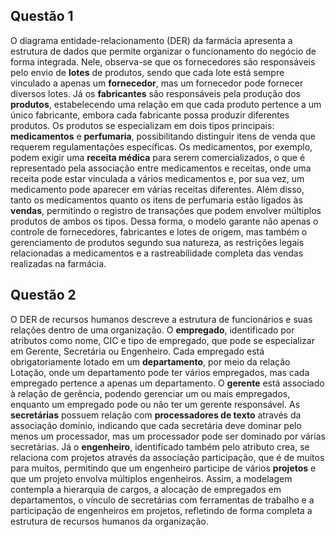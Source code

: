 ## Questão 1

O diagrama entidade-relacionamento (DER) da farmácia apresenta a estrutura de dados que permite organizar o funcionamento do negócio de forma integrada. Nele, observa-se que os fornecedores são responsáveis pelo envio de **lotes** de produtos, sendo que cada lote está sempre vinculado a apenas um **fornecedor**, mas um fornecedor pode fornecer diversos lotes. Já os **fabricantes** são responsáveis pela produção dos **produtos**, estabelecendo uma relação em que cada produto pertence a um único fabricante, embora cada fabricante possa produzir diferentes produtos. Os produtos se especializam em dois tipos principais: **medicamentos** e **perfumaria**, possibilitando distinguir itens de venda que requerem regulamentações específicas. Os medicamentos, por exemplo, podem exigir uma **receita médica** para serem comercializados, o que é representado pela associação entre medicamentos e receitas, onde uma receita pode estar vinculada a vários medicamentos e, por sua vez, um medicamento pode aparecer em várias receitas diferentes. Além disso, tanto os medicamentos quanto os itens de perfumaria estão ligados às **vendas**, permitindo o registro de transações que podem envolver múltiplos produtos de ambos os tipos. Dessa forma, o modelo garante não apenas o controle de fornecedores, fabricantes e lotes de origem, mas também o gerenciamento de produtos segundo sua natureza, as restrições legais relacionadas a medicamentos e a rastreabilidade completa das vendas realizadas na farmácia.


## Questão 2

O DER de recursos humanos descreve a estrutura de funcionários e suas relações dentro de uma organização. O **empregado**, identificado por atributos como nome, CIC e tipo de empregado, que pode se especializar em Gerente, Secretária ou Engenheiro. Cada empregado está obrigatoriamente lotado em um **departamento**, por meio da relação Lotação, onde um departamento pode ter vários empregados, mas cada empregado pertence a apenas um departamento. O **gerente** está associado à relação de gerência, podendo gerenciar um ou mais empregados, enquanto um empregado pode ou não ter um gerente responsável. As **secretárias** possuem relação com **processadores de texto** através da associação domínio, indicando que cada secretária deve dominar pelo menos um processador, mas um processador pode ser dominado por várias secretárias. Já o **engenheiro**, identificado também pelo atributo crea, se relaciona com projetos através da associação participação, que é de muitos para muitos, permitindo que um engenheiro participe de vários **projetos** e que um projeto envolva múltiplos engenheiros. Assim, a modelagem contempla a hierarquia de cargos, a alocação de empregados em departamentos, o vínculo de secretárias com ferramentas de trabalho e a participação de engenheiros em projetos, refletindo de forma completa a estrutura de recursos humanos da organização.

